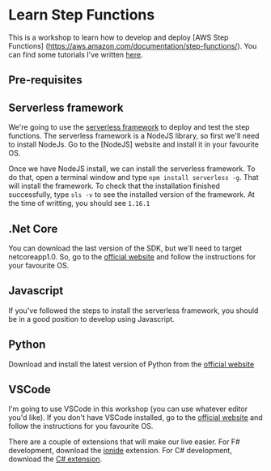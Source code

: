 # Learn Step Functions

This is a workshop to learn how to develop and deploy [AWS Step Functions] (https://aws.amazon.com/documentation/step-functions/). You can find some tutorials I've written [here](http://vgaltes.com/tags/#serverless).

## Pre-requisites

## Serverless framework

We're going to use the [serverless framework](http://serverless.com) to deploy and test the step functions. The serverless framework is a NodeJS library, so first we'll need to install NodeJs. Go to the [NodeJS] website and install it in your favourite OS.

Once we have NodeJS install, we can install the serverless framework. To do that, open a terminal window and type `npm install serverless -g`. That will install the framework. To check that the installation finished successfully, type `sls -v` to see the installed version of the framework. At the time of writting, you should see `1.16.1`

## .Net Core

You can download the last version of the SDK, but we'll need to target netcoreapp1.0. So, go to the [official website](https://www.microsoft.com/net/core) and follow the instructions for your favourite OS.

## Javascript

If you've followed the steps to install the serverless framework, you should be in a good position to develop using Javascript.

## Python

Download and install the latest version of Python from the [official website](https://www.python.org/downloads/)

## VSCode

I'm going to use VSCode in this workshop (you can use whatever editor you'd like). If you don't have VSCode installed, go to the [official website](https://code.visualstudio.com/) and follow the instructions for you favourite OS.

There are a couple of extensions that will make our live easier. For F# development, download the [ionide](http://ionide.io/) extension. For C# development, download the [C# extension](https://marketplace.visualstudio.com/items?itemName=ms-vscode.csharp).


